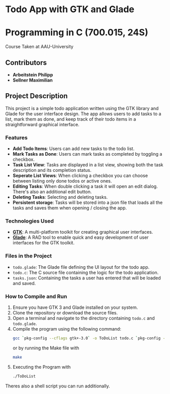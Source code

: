 # Todo App with GTK and Glade
# Programming in C (700.015, 24S)
Course Taken at AAU-University

## Contributors
- **Arbeitstein Philipp**
- **Sellner Maximilian**

## Project Description
This project is a simple todo application written using the GTK library and Glade for the user interface design. The app allows users to add tasks to a list, mark them as done, and keep track of their todo items in a straightforward graphical interface.

### Features
- **Add Todo Items**: Users can add new tasks to the todo list.
- **Mark Tasks as Done**: Users can mark tasks as completed by toggling a checkbox.
- **Task List View**: Tasks are displayed in a list view, showing both the task description and its completion status.
- **Seperate List Views**: When clicking a checkbox you can choose between listing only done todos or active ones.
- **Editing Tasks**: When double clicking a task it will open an edit dialog. There's also an additional edit button.
- **Deleting Tasks**: Selecting and deleting tasks.
- **Persistent storage**: Tasks will be stored into a json file that loads all the tasks and saves them when opening / closing the app.
  
### Technologies Used
- **[GTK](https://www.gtk.org/)**: A multi-platform toolkit for creating graphical user interfaces.
- **[Glade](https://glade.gnome.org/)**: A RAD tool to enable quick and easy development of user interfaces for the GTK toolkit.

### Files in the Project
- `todo.glade`: The Glade file defining the UI layout for the todo app.
- `todo.c`: The C source file containing the logic for the todo application.
- `tasks.json`: Containing the tasks a user has entered that will be loaded and saved.

### How to Compile and Run
1. Ensure you have GTK 3 and Glade installed on your system.
2. Clone the repository or download the source files.
3. Open a terminal and navigate to the directory containing `todo.c` and `todo.glade`.
4. Compile the program using the following command:
   ```sh
   gcc `pkg-config --cflags gtk+-3.0` -o ToDoList todo.c `pkg-config --libs gtk+-3.0` -rdynamic 
   ```
   or by running the Make file with
   ```sh
   make
   ```
5. Executing the Program with
   ```sh
   ./ToDoList
   ```

Theres also a shell script you can run additionally.
